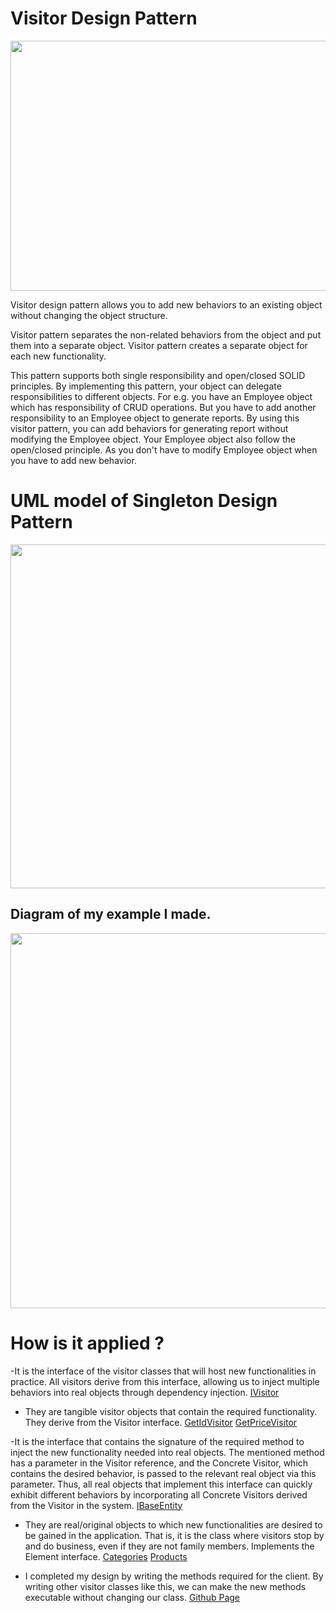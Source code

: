 # Visitor Design Pattern

<img src="https://i.pinimg.com/originals/d9/1e/81/d91e81b2490bdca2eb76ebcd8d540774.jpg" width="700" height="400">

Visitor design pattern allows you to add new behaviors to an existing object without changing the object structure.

Visitor pattern separates the non-related behaviors from the object and put them into a separate object. Visitor pattern creates a separate object for each new functionality.

This pattern supports both single responsibility and open/closed SOLID principles. By implementing this pattern, your object can delegate responsibilities to different objects. For e.g. you have an Employee object which has responsibility of CRUD operations. But you have to add another responsibility to an Employee object to generate reports. By using this visitor pattern, you can add behaviors for generating report without modifying the Employee object. Your Employee object also follow the open/closed principle. As you don't have to modify Employee object when you have to add new behavior.

# UML model of Singleton Design Pattern

<img src="https://dotnettrickscloud.blob.core.windows.net/img/designpatterns/visitor-design-pattern.png" width="700" height="550">

## Diagram of my example I made.

<img src="https://user-images.githubusercontent.com/96787308/158888503-72c20445-9664-4434-8439-d4a8227dafea.png" width="700" height="600">


# How is it applied ?

-It is the interface of the visitor classes that will host new functionalities in practice. All visitors derive from this interface, allowing us to inject multiple behaviors into real objects through dependency injection. [IVisitor](https://github.com/oguzhanKomcu/Design_Patterns/blob/master/Behavioral_Patterns/Visitor_Design_Pattern/IVisitor.cs)

- They are tangible visitor objects that contain the required functionality. They derive from the Visitor interface. [GetIdVisitor](https://github.com/oguzhanKomcu/Design_Patterns/blob/master/Behavioral_Patterns/Visitor_Design_Pattern/Classes/GetIdVisitor.cs)  [GetPriceVisitor](https://github.com/oguzhanKomcu/Design_Patterns/blob/master/Behavioral_Patterns/Visitor_Design_Pattern/Classes/GetPriceVisitor.cs)
 
-It is the interface that contains the signature of the required method to inject the new functionality needed into real objects. The mentioned method has a parameter in the Visitor reference, and the Concrete Visitor, which contains the desired behavior, is passed to the relevant real object via this parameter. Thus, all real objects that implement this interface can quickly exhibit different behaviors by incorporating all Concrete Visitors derived from the Visitor in the system. [IBaseEntity](https://github.com/oguzhanKomcu/Design_Patterns/blob/master/Behavioral_Patterns/Visitor_Design_Pattern/IBaseEntity.cs)

- They are real/original objects to which new functionalities are desired to be gained in the application. That is, it is the class where visitors stop by and do business, even if they are not family members. Implements the Element interface. [Categories](https://github.com/oguzhanKomcu/Design_Patterns/blob/master/Behavioral_Patterns/Visitor_Design_Pattern/Classes/Categories.cs)  [Products](https://github.com/oguzhanKomcu/Design_Patterns/blob/master/Behavioral_Patterns/Visitor_Design_Pattern/Classes/Products.cs)

- I completed my design by writing the methods required for the client. By writing other visitor classes like this, we can make the new methods executable without changing our class. [Github  Page](https://github.com/oguzhanKomcu/Design_Patterns/blob/master/Behavioral_Patterns/Visitor_Design_Pattern/Program.cs)
